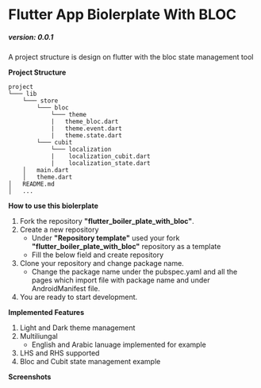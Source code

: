 # Flutter App Biolerplate With BLOC

##### version: 0.0.1

A project structure is design on flutter with the bloc state management tool

**Project Structure**

```
project
└─── lib
    └─── store
        └─── bloc
            └─── theme
            |   theme_bloc.dart
            |   theme.event.dart
            |   theme.state.dart
        └─── cubit
            └─── localization
            |    localization_cubit.dart
            |    localization_state.dart
    │   main.dart
    │   theme.dart
│   README.md
│   ...
```

**How to use this biolerplate**

1. Fork the repository **"flutter_boiler_plate_with_bloc"**.
2. Create a new repository
   - Under **"Repository template"** used your fork **"flutter_boiler_plate_with_bloc"** repository as a template
   - Fill the below field and create repository
3. Clone your repository and change package name.
   - Change the package name under the pubspec.yaml and all the pages which import file with package name and under AndroidManifest file.
4. You are ready to start development.

**Implemented Features**

1. Light and Dark theme management
2. Multiliungal
   - English and Arabic lanuage implemented for example
3. LHS and RHS supported
4. Bloc and Cubit state management example

**Screenshots**
